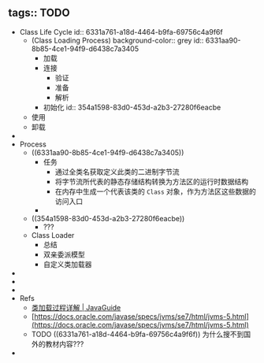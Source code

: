 tags:: TODO
-
- Class Life Cycle
  id:: 6331a761-a18d-4464-b9fa-69756c4a9f6f
  - (Class Loading Process)
    background-color:: grey
    id:: 6331aa90-8b85-4ce1-94f9-d6438c7a3405
    - 加载
    - 连接
      - 验证
      - 准备
      - 解析
    - 初始化
      id:: 354a1598-83d0-453d-a2b3-27280f6eacbe
  - 使用
  - 卸载
-
- Process
  - ((6331aa90-8b85-4ce1-94f9-d6438c7a3405))
    - 任务
      - 通过全类名获取定义此类的二进制字节流
      - 将字节流所代表的静态存储结构转换为方法区的运行时数据结构
      - 在内存中生成一个代表该类的  `Class`  对象，作为方法区这些数据的访问入口
    -
  - ((354a1598-83d0-453d-a2b3-27280f6eacbe))
    - ???
  - Class Loader
    - 总结
    - 双亲委派模型
    - 自定义类加载器
-
-
-
- Refs
  - [类加载过程详解 | JavaGuide](https://javaguide.cn/java/jvm/class-loading-process.html)
  - [https://docs.oracle.com/javase/specs/jvms/se7/html/jvms-5.html](https://docs.oracle.com/javase/specs/jvms/se7/html/jvms-5.html)
  - TODO ((6331a761-a18d-4464-b9fa-69756c4a9f6f)) 为什么搜不到国外的教材内容???
-